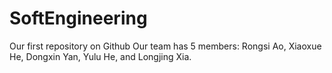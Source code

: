# SoftEngineering
Our first repository on Github
Our team has 5 members:  Rongsi Ao, Xiaoxue He, Dongxin Yan, Yulu He, and Longjing Xia. 
